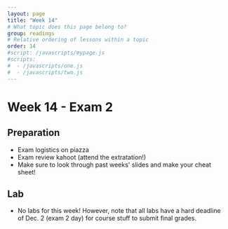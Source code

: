 ```yaml
---
layout: page
title: "Week 14"
# What topic does this page belong to?
group: readings
# Relative ordering of lessons within a topic
order: 14
#script: /javascripts/mypage.js
#scripts:
#  - /javascripts/one.js
#  - /javascripts/two.js
---
```


# Week 14 - Exam 2

## Preparation

<!-- - [Exam logistics on piazza](https://piazza.com/class/ksxqlrx8a9k1x?cid=93)
- [Exam review kahoot](https://create.kahoot.it/details/242bb421-a27a-4679-8078-31f0e423bc10) -->
- Exam logistics on piazza
- Exam review kahoot (attend the extratation!)
- Make sure to look through past weeks' slides and make your cheat sheet!

## Lab

- No labs for this week! However, note that all labs have a hard deadline of Dec. 2 (exam 2 day) for course stuff to submit final grades. 
